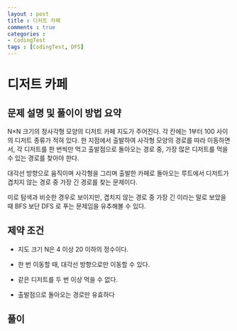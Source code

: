 ```yaml
---
layout : post
title : 디저트 카페
comments : true
categories : 
- CodingTest
tags : [CodingTest, DFS]
---
```

# 디저트 카페


## 문제 설명 및 풀이이 방법 요약

N×N 크기의 정사각형 모양의 디저트 카페 지도가 주어진다.
각 칸에는 1부터 100 사이의 디저트 종류가 적혀 있다.
한 지점에서 출발하여 사각형 모양의 경로를 따라 이동하면서, 각 디저트를 한 번씩만 먹고 출발점으로 돌아오는 경로 중, 가장 많은 디저트를 먹을 수 있는 경로를 찾아야 한다.



대각선 방향으로 움직이며 사각형을 그리며 출발한 카페로 돌아오는 루트에서 디저트가 겹치지 않는 경로 중 가장 긴 경로를 찾는 문제이다.

미로 탐색과 비슷한 경우로 보이지만, 겹치지 않는 경로 중 가장 긴 이라는 말로 보았을 때 BFS 보단 DFS 로 푸는 문제임을 유추해볼 수 있다.


## 제약 조건

- 지도 크기 N은 4 이상 20 이하의 정수이다.

- 한 번 이동할 때, 대각선 방향으로만 이동할 수 있다.

- 같은 디저트를 두 번 이상 먹을 수 없다.

- 출발점으로 돌아오는 경로만 유효하다


## 풀이

```cpp

```

